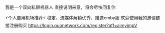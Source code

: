 我是一个双向私聊机器人
直接说明来意，将会尽快回复你

⚡️个人自用机场推荐⚡️
稳定，流媒体解锁优秀，赠送emby服
欢迎使用我的邀请链接注册购买
https://login.ouonetwork.com/register?aff=aimyimpV